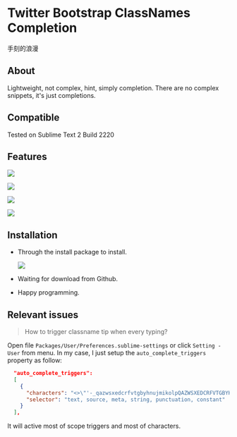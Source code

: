 Twitter Bootstrap ClassNames Completion
======================

手刻的浪漫

## About

Lightweight, not complex, hint, simply completion. There are no complex snippets, it's just completions.

## Compatible

Tested on Sublime Text 2 Build 2220

## Features

![](https://raw.github.com/Pleasurazy/Sublime-Twitter-Bootstrap-ClassNames/master/README/1.jpg)

![](https://raw.github.com/Pleasurazy/Sublime-Twitter-Bootstrap-ClassNames/master/README/2.jpg)

![](https://raw.github.com/Pleasurazy/Sublime-Twitter-Bootstrap-ClassNames/master/README/3.jpg)

![](https://raw.github.com/Pleasurazy/Sublime-Twitter-Bootstrap-ClassNames/master/README/4.jpg)

## Installation

* Through the install package to install.

  ![](https://raw.github.com/Pleasurazy/Sublime-Twitter-Bootstrap-ClassNames/master/README/through_package_control_install.jpg)

* Waiting for download from Github.

* Happy programming.

## Relevant issues

> How to trigger classname tip when every typing?

Open file `Packages/User/Preferences.sublime-settings` or click `Setting - User` from menu. In my case, I just setup the `auto_complete_triggers` property as follow:

```json
  "auto_complete_triggers":
  [
    {
      "characters": "<>\"'-_qazwsxedcrfvtgbyhnujmikolpQAZWSXEDCRFVTGBYHNUJMIKOLP",
      "selector": "text, source, meta, string, punctuation, constant"
    }
  ],
```

It will active most of scope triggers and most of characters.